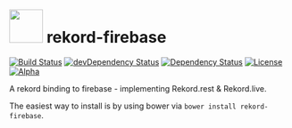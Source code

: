 # <img src="https://raw.githubusercontent.com/Rekord/rekord/master/images/rekord-color.png" width="60"> rekord-firebase

[![Build Status](https://travis-ci.org/Rekord/rekord-firebase.svg?branch=master)](https://travis-ci.org/Rekord/rekord-firebase)
[![devDependency Status](https://david-dm.org/Rekord/rekord-firebase/dev-status.svg)](https://david-dm.org/Rekord/rekord-firebase#info=devDependencies)
[![Dependency Status](https://david-dm.org/Rekord/rekord-firebase.svg)](https://david-dm.org/Rekord/rekord-firebase)
[![License](https://img.shields.io/badge/license-MIT-blue.svg)](https://github.com/Rekord/rekord/blob/master/LICENSE)
[![Alpha](https://img.shields.io/badge/State-Alpha-orange.svg)]()

A rekord binding to firebase - implementing Rekord.rest & Rekord.live.

The easiest way to install is by using bower via `bower install rekord-firebase`.
